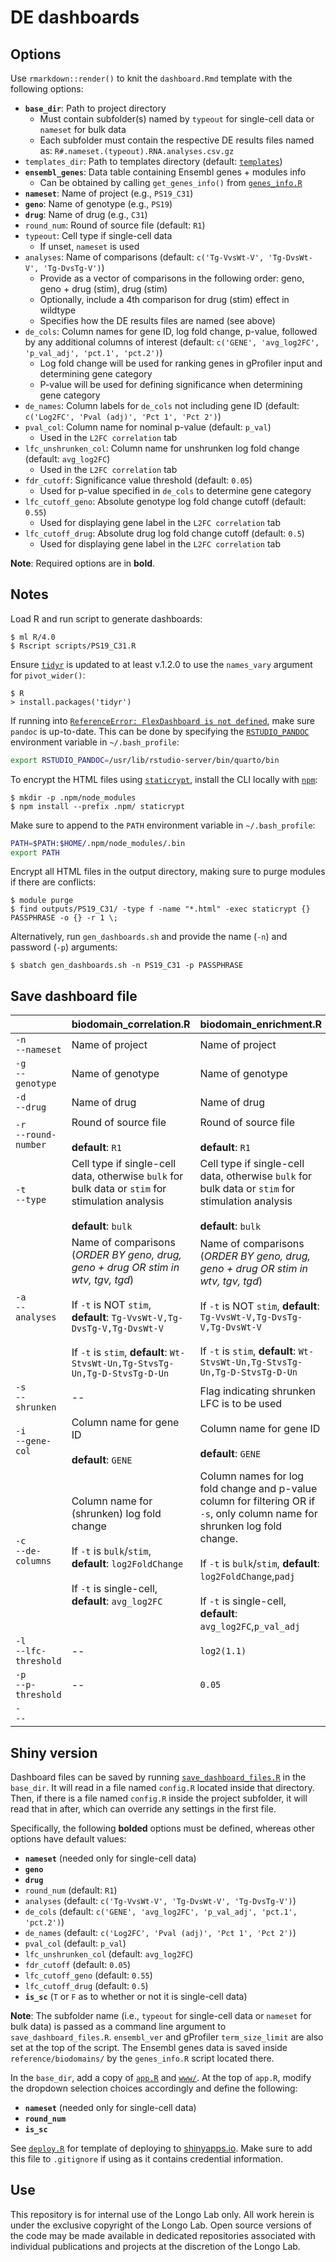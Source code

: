 # DE dashboards

## Options

Use `rmarkdown::render()` to knit the `dashboard.Rmd` template with the following options:

- **`base_dir`**: Path to project directory
  - Must contain subfolder(s) named by `typeout` for single-cell data or `nameset` for bulk data
  - Each subfolder must contain the respective DE results files named as: `R#.nameset.(typeout).RNA.analyses.csv.gz`
- `templates_dir`: Path to templates directory (default: [`templates`](https://github.com/Longo-Lab/de_dashboards/tree/main/templates))
- **`ensembl_genes`**: Data table containing Ensembl genes + modules info
  - Can be obtained by calling `get_genes_info()` from [`genes_info.R`](https://github.com/Longo-Lab/de_dashboards/blob/main/scripts/genes_info.R)
- **`nameset`**: Name of project (e.g., `PS19_C31`)
- **`geno`**: Name of genotype (e.g., `PS19`)
- **`drug`**: Name of drug (e.g., `C31`)
- `round_num`: Round of source file (default: `R1`)
- `typeout`: Cell type if single-cell data
  - If unset, `nameset` is used
- `analyses`: Name of comparisons (default: `c('Tg-VvsWt-V', 'Tg-DvsWt-V', 'Tg-DvsTg-V')`)
  - Provide as a vector of comparisons in the following order: geno, geno + drug (stim), drug (stim)
  - Optionally, include a 4th comparison for drug (stim) effect in wildtype
  - Specifies how the DE results files are named (see above)
- `de_cols`: Column names for gene ID, log fold change, p-value, followed by any additional columns of interest (default: `c('GENE', 'avg_log2FC', 'p_val_adj', 'pct.1', 'pct.2')`)
  - Log fold change will be used for ranking genes in gProfiler input and determining gene category
  - P-value will be used for defining significance when determining gene category
- `de_names`: Column labels for `de_cols` not including gene ID (default: `c('Log2FC', 'Pval (adj)', 'Pct 1', 'Pct 2')`)
- `pval_col`: Column name for nominal p-value (default: `p_val`)
  - Used in the `L2FC correlation` tab
- `lfc_unshrunken_col`: Column name for unshrunken log fold change (default: `avg_log2FC`)
  - Used in the `L2FC correlation` tab
- `fdr_cutoff`: Significance value threshold (default: `0.05`)
  - Used for p-value specified in `de_cols` to determine gene category
- `lfc_cutoff_geno`: Absolute genotype log fold change cutoff (default: `0.55`)
  - Used for displaying gene label in the `L2FC correlation` tab
- `lfc_cutoff_drug`: Absolute drug log fold change cutoff (default: `0.5`)
  - Used for displaying gene label in the `L2FC correlation` tab

**Note**: Required options are in **bold**.

## Notes

Load R and run script to generate dashboards:

```
$ ml R/4.0
$ Rscript scripts/PS19_C31.R
```

Ensure [`tidyr`](https://tidyr.tidyverse.org/news/index.html#tidyr-120) is updated to at least v.1.2.0 to use the `names_vary` argument for `pivot_wider()`:

```
$ R
> install.packages('tidyr')
```

If running into [`ReferenceError: FlexDashboard is not defined`](https://github.com/rstudio/flexdashboard/issues/116), make sure `pandoc` is up-to-date. This can be done by specifying the [`RSTUDIO_PANDOC`](https://stackoverflow.com/a/29710643/6373540) environment variable in `~/.bash_profile`:

```sh
export RSTUDIO_PANDOC=/usr/lib/rstudio-server/bin/quarto/bin
```

To encrypt the HTML files using [`staticrypt`](https://www.npmjs.com/package/staticrypt), install the CLI locally with [`npm`](https://stackoverflow.com/a/14469516/6373540):

```
$ mkdir -p .npm/node_modules
$ npm install --prefix .npm/ staticrypt
```

Make sure to append to the `PATH` environment variable in `~/.bash_profile`:

```sh
PATH=$PATH:$HOME/.npm/node_modules/.bin
export PATH
```

Encrypt all HTML files in the output directory, making sure to purge modules if there are conflicts:

```
$ module purge
$ find outputs/PS19_C31/ -type f -name "*.html" -exec staticrypt {} PASSPHRASE -o {} -r 1 \;
```

Alternatively, run `gen_dashboards.sh` and provide the name (`-n`) and password (`-p`) arguments:

```
$ sbatch gen_dashboards.sh -n PS19_C31 -p PASSPHRASE
```

## Save dashboard file

|| biodomain_correlation.R | biodomain_enrichment.R | save_dashboard_files.R | save_stim_dashboard_files.R |
|---|---|---|---|---|
| `-n`<br>`--nameset` | Name of project | Name of project | Name of project | Name of project |
| `-g`<br>`--genotype` | Name of genotype | Name of genotype | Name of genotype | Name of genotype |
| `-d`<br>`--drug` | Name of drug | Name of drug | Name of drug | Name of drug |
| `-r`<br>`--round-number` | Round of source file<br><br>**default**: `R1` | Round of source file<br><br>**default**: `R1` | Round of source file<br><br>**default**: `R1` | Round of source file<br><br>**default**: `R1` |
| `-t`<br>`--type` | Cell type if single-cell data, otherwise `bulk` for bulk data or `stim` for stimulation analysis<br><br>**default**: `bulk` | Cell type if single-cell data, otherwise `bulk` for bulk data or `stim` for stimulation analysis<br><br>**default**: `bulk` |  | -- |
| `-a`<br>`--analyses` | Name of comparisons (_ORDER BY geno, drug, geno + drug OR stim in wtv, tgv, tgd_)<br><br>If `-t` is NOT `stim`, **default**: `Tg-VvsWt-V,Tg-DvsTg-V,Tg-DvsWt-V`<br><br>If `-t` is `stim`, **default**: `Wt-StvsWt-Un,Tg-StvsTg-Un,Tg-D-StvsTg-D-Un` | Name of comparisons (_ORDER BY geno, drug, geno + drug OR stim in wtv, tgv, tgd_)<br><br>If `-t` is NOT `stim`, **default**: `Tg-VvsWt-V,Tg-DvsTg-V,Tg-DvsWt-V`<br><br>If `-t` is `stim`, **default**: `Wt-StvsWt-Un,Tg-StvsTg-Un,Tg-D-StvsTg-D-Un` | Name of comparisons (ORDER BY geno, drug, geno + drug)<br><br>**default**: `Tg-VvsWt-V,Tg-DvsTg-V,Tg-DvsWt-V` | Name of comparisons (ORDER BY stim in wtv, tgv, tgd)<br><br>**default**: `Wt-StvsWt-Un,Tg-StvsTg-Un,Tg-D-StvsTg-D-Un` |
| `-s`<br>`--shrunken` | -- | Flag indicating shrunken LFC is to be used | Flag indicating shrunken LFC is to be used | Flag indicating shrunken LFC is to be used |
| `-i`<br>`--gene-col` | Column name for gene ID<br><br>**default**: `GENE` | Column name for gene ID<br><br>**default**: `GENE` | Column name for gene ID<br><br>**default**: `GENE` | Column name for gene ID<br><br>**default**: `GENE` |
| `-c`<br>`--de-columns` | Column name for (shrunken) log fold change<br><br>If `-t` is `bulk`/`stim`, **default**: `log2FoldChange`<br><br>If `-t` is single-cell, **default**: `avg_log2FC` | Column names for log fold change and p-value column for filtering OR if `-s`, only column name for shrunken log fold change.<br><br>If `-t` is `bulk`/`stim`, **default**: `log2FoldChange`,`padj`<br><br>If `-t` is single-cell, **default**: `avg_log2FC`,`p_val_adj` |  | Column names corresponding to either `LFC,adj,pval` or `sLFC,padj,sval,LFC,pval`<br><br> |
| `-l`<br>`--lfc-threshold` | -- | `log2(1.1)` |  |  |
| `-p`<br>`--p-threshold` | -- | `0.05` |  |  |
| `-`<br>`--` |  |  |  |  |

## Shiny version

Dashboard files can be saved by running [`save_dashboard_files.R`](https://github.com/Longo-Lab/scripts/blob/main/save_dashboard_files.R) in the `base_dir`. It will read in a file named `config.R` located inside that directory. Then, if there is a file named `config.R` inside the project subfolder, it will read that in after, which can override any settings in the first file.

Specifically, the following **bolded** options must be defined, whereas other options have default values:

- **`nameset`** (needed only for single-cell data)
- **`geno`**
- **`drug`**
- `round_num` (default: `R1`)
- `analyses` (default: `c('Tg-VvsWt-V', 'Tg-DvsWt-V', 'Tg-DvsTg-V')`)
- `de_cols` (default: `c('GENE', 'avg_log2FC', 'p_val_adj', 'pct.1', 'pct.2')`)
- `de_names` (default: `c('Log2FC', 'Pval (adj)', 'Pct 1', 'Pct 2')`)
- `pval_col` (default: `p_val`)
- `lfc_unshrunken_col` (default: `avg_log2FC`)
- `fdr_cutoff` (default: `0.05`)
- `lfc_cutoff_geno` (default: `0.55`)
- `lfc_cutoff_drug` (default: `0.5`)
- **`is_sc`** (`T` or `F` as to whether or not it is single-cell data)

**Note**: The subfolder name (i.e., `typeout` for single-cell data or `nameset` for bulk data) is passed as a command line argument to `save_dashboard_files.R`. `ensembl_ver` and gProfiler `term_size_limit` are also set at the top of the script. The Ensembl genes data is saved inside `reference/biodomains/` by the `genes_info.R` script located there.

In the `base_dir`, add a copy of [`app.R`](https://github.com/Longo-Lab/de_dashboards/blob/main/app.R) and [`www/`](https://github.com/Longo-Lab/de_dashboards/tree/main/www). At the top of `app.R`, modify the dropdown selection choices accordingly and define the following:

- **`nameset`** (needed only for single-cell data)
- **`round_num`**
- **`is_sc`**

See [`deploy.R`](https://github.com/Longo-Lab/de_dashboards/blob/main/deploy.R) for template of deploying to [shinyapps.io](https://www.shinyapps.io/). Make sure to add this file to `.gitignore` if using as it contains credential information.

## Use

This repository is for internal use of the Longo Lab only. All work herein is under the exclusive copyright of the Longo Lab. Open source versions of the code may be made available in dedicated repositories associated with individual publications and projects at the discretion of the Longo Lab.
